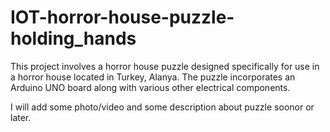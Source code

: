 # IOT-horror-house-puzzle-holding_hands
This project involves a horror house puzzle designed specifically for use in a horror house located in Turkey, Alanya.
The puzzle incorporates an Arduino UNO board along with various other electrical components. 

I will add some photo/video and some description about puzzle soonor or later.
